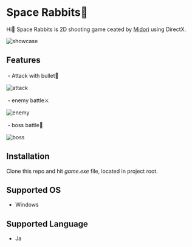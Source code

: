 # Space Rabbits🐰

Hi👋 Space Rabbits is 2D shooting game ceated by [Midori](https://github.com/natsuk4ze) using DirectX.
 
![showcase](https://github.com/natsuk4ze/space-rabbits/blob/master/readme-assets/showcase.gif)

## Features

・Attack with bullet🔫

![attack](https://github.com/natsuk4ze/space-rabbits/blob/master/readme-assets/bullet.gif)

・enemy battle⚔

![enemy](https://github.com/natsuk4ze/space-rabbits/blob/master/readme-assets/enemy.gif)

・boss battle🐰

![boss](https://github.com/natsuk4ze/space-rabbits/blob/master/readme-assets/boss.gif)


## Installation

Clone this repo and hit _game.exe_ file, located in project root.

## Supported OS

* Windows

## Supported Language

* Ja

